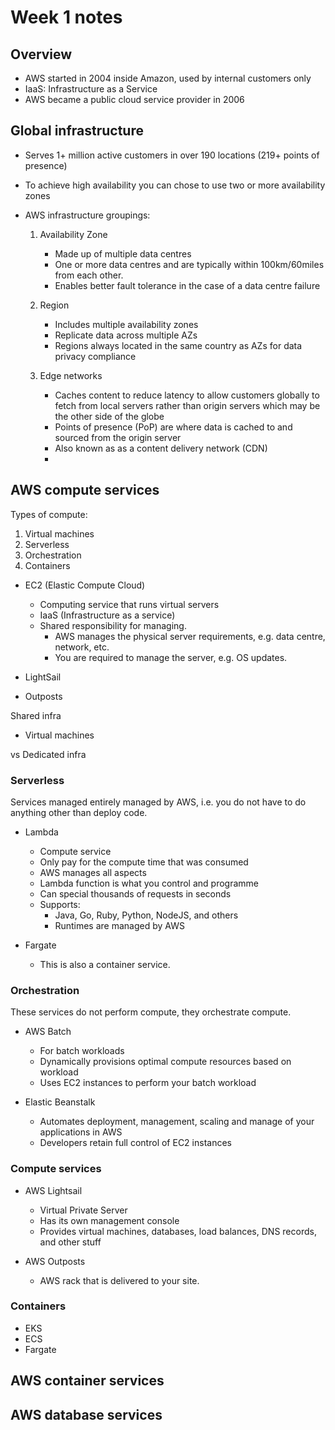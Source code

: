 # Week 1 notes

## Overview

- AWS started in 2004 inside Amazon, used by internal customers only
- IaaS: Infrastructure as a Service
- AWS became a public cloud service provider in 2006

## Global infrastructure    
- Serves 1+ million active customers in over 190 locations (219+ points of presence)
- To achieve high availability you can chose to use two or more availability zones
- AWS infrastructure groupings:

    1. Availability Zone
        - Made up of multiple data centres
        - One or more data centres and are typically within 100km/60miles from each other.
        - Enables better fault tolerance in the case of a data centre failure

    
    2. Region
        - Includes multiple availability zones
        - Replicate data across multiple AZs
        - Regions always located in the same country as AZs for data privacy compliance

    3. Edge networks
        - Caches content to reduce latency to allow customers globally to fetch from local servers rather than origin servers which may be the other side of the globe
        - Points of presence (PoP) are where data is cached to and sourced from the origin server
        - Also known as as a content delivery network (CDN)
        - 


## AWS compute services

Types of compute:
1. Virtual machines
2. Serverless
3. Orchestration
4. Containers

- EC2 (Elastic Compute Cloud)
    - Computing service that runs virtual servers
    - IaaS (Infrastructure as a service)
    - Shared responsibility for managing.
        - AWS manages the physical server requirements, e.g. data centre, network, etc.
        - You are required to manage the server, e.g. OS updates.


- LightSail
- Outposts

Shared infra
- Virtual machines

vs
Dedicated infra


### Serverless
Services managed entirely managed by AWS, i.e. you do not have to do anything other than deploy code.

- Lambda
    - Compute service
    - Only pay for the compute time that was consumed
    - AWS manages all aspects
    - Lambda function is what you control and programme
    - Can special thousands of requests in seconds
    - Supports:
        - Java, Go, Ruby, Python, NodeJS, and others
        - Runtimes are managed by AWS

- Fargate
    - This is also a container service.


### Orchestration
These services do not perform compute, they orchestrate compute.

- AWS Batch
    - For batch workloads
    - Dynamically provisions optimal compute resources based on workload
    - Uses EC2 instances to perform your batch workload
    
- Elastic Beanstalk
    - Automates deployment, management, scaling and manage of your applications in AWS
    - Developers retain full control of EC2 instances
    

### Compute services

- AWS Lightsail
    - Virtual Private Server
    - Has its own management console
    - Provides virtual machines, databases, load balances, DNS records, and other stuff

- AWS Outposts
    - AWS rack that is delivered to your site.

### Containers
- EKS
- ECS
- Fargate



## AWS container services

## AWS database services